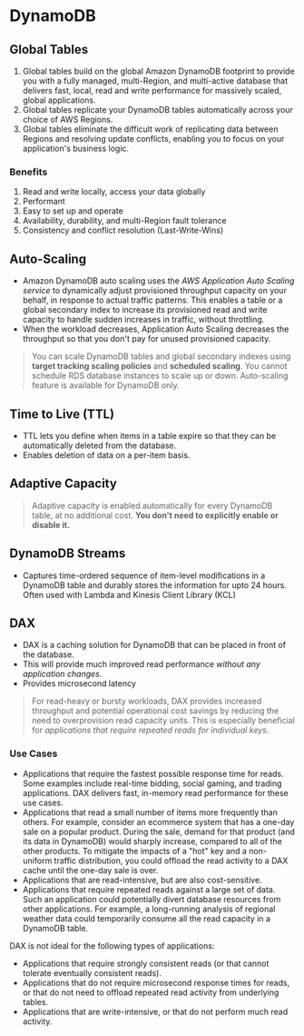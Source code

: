 # DynamoDB

## Global Tables

1. Global tables build on the global Amazon DynamoDB footprint to provide you with a fully managed, multi-Region, and multi-active database that delivers fast, local, read and write performance for massively scaled, global applications. 
2. Global tables replicate your DynamoDB tables automatically across your choice of AWS Regions.
3. Global tables eliminate the difficult work of replicating data between Regions and resolving update conflicts, enabling you to focus on your application's business logic.

### Benefits

1. Read and write locally, access your data globally
2. Performant
3. Easy to set up and operate
4. Availability, durability, and multi-Region fault tolerance
5. Consistency and conflict resolution (Last-Write-Wins)

## Auto-Scaling

- Amazon DynamoDB auto scaling uses the _AWS Application Auto Scaling service_ to dynamically adjust provisioned throughput capacity on your behalf, in response to actual traffic patterns. This enables a table or a global secondary index to increase its provisioned read and write capacity to handle sudden increases in traffic, without throttling.
- When the workload decreases, Application Auto Scaling decreases the throughput so that you don't pay for unused provisioned capacity.

> You can scale DynamoDB tables and global secondary indexes using **target tracking scaling policies** and **scheduled scaling**.
> You cannot schedule RDS database instances to scale up or down. Auto-scaling feature is available for DynamoDB only.

## Time to Live (TTL)

- TTL lets you define when items in a table expire so that they can be automatically deleted from the database.
- Enables deletion of data on a per-item basis.

## Adaptive Capacity

> Adaptive capacity is enabled automatically for every DynamoDB table, at no additional cost. **You don't need to explicitly enable or disable it.**

## DynamoDB Streams

- Captures time-ordered sequence of item-level modifications in a DynamoDB table and durably stores the information for upto 24 hours. Often used with Lambda and Kinesis Client Library (KCL)

## DAX

- DAX is a caching solution for DynamoDB that can be placed in front of the database.
- This will provide much improved read performance _without any application changes_.
- Provides microsecond latency

> For read-heavy or bursty workloads, DAX provides increased throughput and potential operational cost savings by reducing the need to overprovision read capacity units. This is especially beneficial for _applications that require repeated reads for individual keys_.

### Use Cases

- Applications that require the fastest possible response time for reads. Some examples include real-time bidding, social gaming, and trading applications. DAX delivers fast, in-memory read performance for these use cases.
- Applications that read a small number of items more frequently than others. For example, consider an ecommerce system that has a one-day sale on a popular product. During the sale, demand for that product (and its data in DynamoDB) would sharply increase, compared to all of the other products. To mitigate the impacts of a "hot" key and a non-uniform traffic distribution, you could offload the read activity to a DAX cache until the one-day sale is over.
- Applications that are read-intensive, but are also cost-sensitive.
- Applications that require repeated reads against a large set of data. Such an application could potentially divert database resources from other applications. For example, a long-running analysis of regional weather data could temporarily consume all the read capacity in a DynamoDB table. 

DAX is not ideal for the following types of applications:

- Applications that require strongly consistent reads (or that cannot tolerate eventually consistent reads).
- Applications that do not require microsecond response times for reads, or that do not need to offload repeated read activity from underlying tables.
- Applications that are write-intensive, or that do not perform much read activity.


